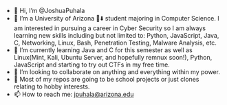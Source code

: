 - 👋 Hi, I’m @JoshuaPuhala
- 👀 I’m a University of Arizona 🐻⬇️ student majoring in Computer Science. I am interested in pursuing a career in Cyber Security so I am always learning new skills including but not limited to: Python, JavaScript, Java, C, Networking, Linux, Bash, Penetration Testing, Malware Analysis, etc.
- 🌱 I’m currently learning Java and C for this semester as well as Linux(Mint, Kali, Ubuntu Server, and hopefully remnux soon!), Python, JavaScript and starting to try out CTFs in my free time.
- 💞️ I’m looking to collaborate on anything and everything within my power.
- 💼 Most of my repos are going to be school projects or just clones relating to hobby interests. 
- 📫 How to reach me: jpuhala@arizona.edu

<!---
JoshuaPuhala/JoshuaPuhala is a ✨ special ✨ repository because its `README.md` (this file) appears on your GitHub profile.
You can click the Preview link to take a look at your changes.
--->

